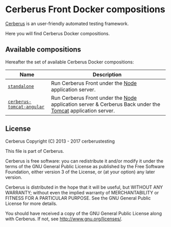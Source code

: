 # Cerberus Front Docker compositions

[Cerberus](http://www.cerberus-testing.org/) is an user-friendly automated testing framework.

Here you will find Cerberus Docker compositions.

## Available compositions

Hereafter the set of available Cerberus Docker compositions:

Name                                                                                                                                | Description
------------------------------------------------------------------------------------------------------------------------------------|----------------------------------------------------------------------------------------------------------------------------------
[`standalone`](https://github.com/cerberustesting/cerberus-source/tree/master/docker/compositions/cerberus-tomcat-mysql)  | Run Cerberus Front under the [Node](https://nodejs.org/) application server.
[`cerberus-tomcat-angular`](https://github.com/cerberustesting/cerberus-source/tree/master/docker/compositions/cerberus-tomcat-keycloak-mysql)  | Run Cerberus Front under the [Node](https://nodejs.org/) application server & Cerberus Back under the [Tomcat](http://tomcat.apache.org/) application server.

## License

Cerberus Copyright (C) 2013 - 2017 cerberustesting

This file is part of Cerberus.

Cerberus is free software: you can redistribute it and/or modify
it under the terms of the GNU General Public License as published by
the Free Software Foundation, either version 3 of the License, or
(at your option) any later version.

Cerberus is distributed in the hope that it will be useful,
but WITHOUT ANY WARRANTY; without even the implied warranty of
MERCHANTABILITY or FITNESS FOR A PARTICULAR PURPOSE.  See the
GNU General Public License for more details.

You should have received a copy of the GNU General Public License
along with Cerberus.  If not, see <http://www.gnu.org/licenses/>.
